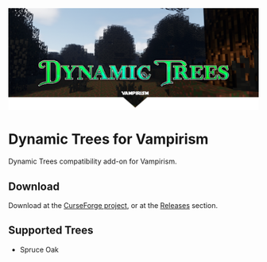 <img src="banner.png" alt="banner" width="1176"/>

# Dynamic Trees for Vampirism
Dynamic Trees compatibility add-on for Vampirism.

## Download
Download at the [CurseForge project](https://www.curseforge.com/minecraft/mc-mods/dynamic-trees-vampirism), or at the [Releases](https://github.com/Harleyoc1/DynamicTreesVampirism/releases) section.

## Supported Trees
- Spruce Oak
